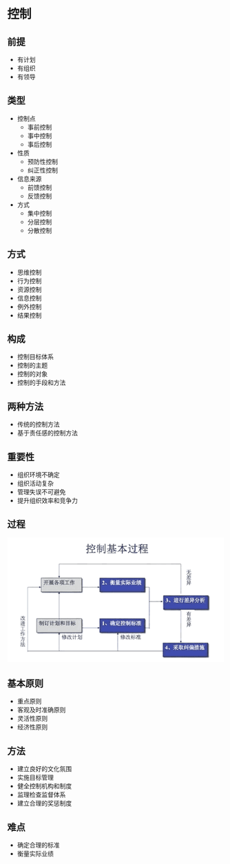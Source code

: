 #  控制

## 前提

- 有计划
- 有组织
- 有领导

## 类型

- 控制点
  - 事前控制
  - 事中控制
  - 事后控制
- 性质
  - 预防性控制
  - 纠正性控制
- 信息来源
  - 前馈控制
  - 反馈控制
- 方式
  - 集中控制
  - 分层控制
  - 分散控制

## 方式

- 思维控制
- 行为控制
- 资源控制
- 信息控制
- 例外控制
- 结果控制

## 构成

- 控制目标体系
- 控制的主题
- 控制的对象
- 控制的手段和方法

## 两种方法

- 传统的控制方法
- 基于责任感的控制方法

## 重要性

- 组织环境不确定
- 组织活动复杂
- 管理失误不可避免
- 提升组织效率和竞争力

## 过程

![](https://raw.githubusercontent.com/TinySnow/GithubImageHosting/main/blog/learning/management/control-process.png)

## 基本原则

- 重点原则
- 客观及时准确原则
- 灵活性原则
- 经济性原则

## 方法

- 建立良好的文化氛围
- 实施目标管理
- 健全控制机构和制度
- 监理检查监督体系
- 建立合理的奖惩制度

## 难点

- 确定合理的标准
- 衡量实际业绩